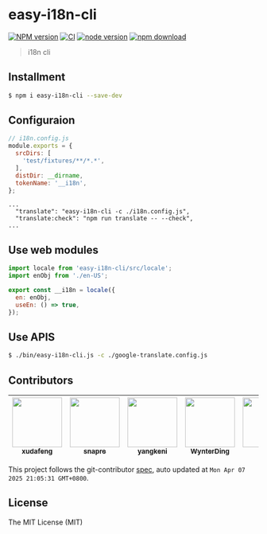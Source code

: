 # easy-i18n-cli

[![NPM version][npm-image]][npm-url]
[![CI][ci-image]][ci-url]
[![node version][node-image]][node-url]
[![npm download][download-image]][download-url]

[npm-image]: https://img.shields.io/npm/v/easy-i18n-cli.svg
[npm-url]: https://npmjs.org/package/easy-i18n-cli
[ci-image]: https://github.com/node-modules/easy-i18n-cli/actions/workflows/ci.yml/badge.svg
[ci-url]: https://github.com/node-modules/easy-i18n-cli/actions/workflows/ci.yml
[node-image]: https://img.shields.io/badge/node.js-%3E=_8-green.svg
[node-url]: http://nodejs.org/download/
[download-image]: https://img.shields.io/npm/dm/easy-i18n-cli.svg
[download-url]: https://npmjs.org/package/easy-i18n-cli

> i18n cli

## Installment

```bash
$ npm i easy-i18n-cli --save-dev
```

## Configuraion

```javascript
// i18n.config.js
module.exports = {
  srcDirs: [
    'test/fixtures/**/*.*',
  ],
  distDir: __dirname,
  tokenName: '__i18n',
};
```

```
...
  "translate": "easy-i18n-cli -c ./i18n.config.js",
  "translate:check": "npm run translate -- --check",
...
```
## Use web modules

```javascript
import locale from 'easy-i18n-cli/src/locale';
import enObj from './en-US';

export const __i18n = locale({
  en: enObj,
  useEn: () => true,
});
```

## Use APIS

```bash
$ ./bin/easy-i18n-cli.js -c ./google-translate.config.js
```

<!-- GITCONTRIBUTOR_START -->

## Contributors

|[<img src="https://avatars.githubusercontent.com/u/1011681?v=4" width="100px;"/><br/><sub><b>xudafeng</b></sub>](https://github.com/xudafeng)<br/>|[<img src="https://avatars.githubusercontent.com/u/52845048?v=4" width="100px;"/><br/><sub><b>snapre</b></sub>](https://github.com/snapre)<br/>|[<img src="https://avatars.githubusercontent.com/u/61226209?v=4" width="100px;"/><br/><sub><b>yangkeni</b></sub>](https://github.com/yangkeni)<br/>|[<img src="https://avatars.githubusercontent.com/u/11213298?v=4" width="100px;"/><br/><sub><b>WynterDing</b></sub>](https://github.com/WynterDing)<br/>|[<img src="https://avatars.githubusercontent.com/u/12947068?v=4" width="100px;"/><br/><sub><b>ilimei</b></sub>](https://github.com/ilimei)<br/>|
| :---: | :---: | :---: | :---: | :---: |


This project follows the git-contributor [spec](https://github.com/xudafeng/git-contributor), auto updated at `Mon Apr 07 2025 21:05:31 GMT+0800`.

<!-- GITCONTRIBUTOR_END -->

## License

The MIT License (MIT)

